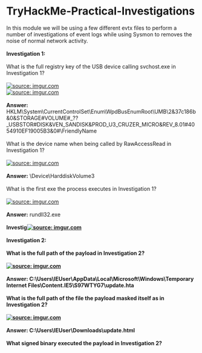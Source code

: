 # TryHackMe-Practical-Investigations

In this module we will be using a few different evtx files to perform a number of investigations of event logs while using Sysmon to removes the noise of normal network activity.<br>
<br>
<b>Investigation 1:</b><br>
<br>
What is the full registry key of the USB device calling svchost.exe in Investigation 1? <br>
<br>
<a href="https://imgur.com/61qpW1e"><img src="https://i.imgur.com/61qpW1e.png" title="source: imgur.com" /></a><br>
<a href="https://imgur.com/d6Gwrvu"><img src="https://i.imgur.com/d6Gwrvu.png" title="source: imgur.com" /></a><br>
<br>
<b>Answer:</b> HKLM\System\CurrentControlSet\Enum\WpdBusEnumRoot\UMB\2&37c186b&0&STORAGE#VOLUME#_??_USBSTOR#DISK&VEN_SANDISK&PROD_U3_CRUZER_MICRO&REV_8.01#4054910EF19005B3&0#\FriendlyName<br>
<br>
What is the device name when being called by RawAccessRead in Investigation 1?<br>
<br>
<a href="https://imgur.com/rBFTAC7"><img src="https://i.imgur.com/rBFTAC7.png" title="source: imgur.com" /></a><br>
<br>
<b>Answer:</b> \Device\HarddiskVolume3<br>
<br>
What is the first exe the process executes in Investigation 1?<br>
<br>
<a href="https://imgur.com/v0u7BfB"><img src="https://i.imgur.com/v0u7BfB.png" title="source: imgur.com" /></a><br>
<br>
<b>Answer:</b> rundll32.exe <br>
<br>
<b>Investig<a href="https://imgur.com/YzC4Ci9"><img src="https://i.imgur.com/YzC4Ci9.png" title="source: imgur.com" /></a><br>
<br>
<b>Investigation 2:</b><br>
<br>
What is the full path of the payload in Investigation 2?<br>
<br>
<a href="https://imgur.com/zbkCb2Y"><img src="https://i.imgur.com/zbkCb2Y.png" title="source: imgur.com" /></a><br>
<br>
<b>Answer:</b> C:\Users\IEUser\AppData\Local\Microsoft\Windows\Temporary Internet Files\Content.IE5\S97WTYG7\update.hta<br>
<br>
What is the full path of the file the payload masked itself as in Investigation 2?<br>
<br>
<a href="https://imgur.com/YzC4Ci9"><img src="https://i.imgur.com/YzC4Ci9.png" title="source: imgur.com" /></a><br>
<br>
<b>Answer:</b> C:\Users\IEUser\Downloads\update.html<br>
<br>
What signed binary executed the payload in Investigation 2?<br>
<br>
